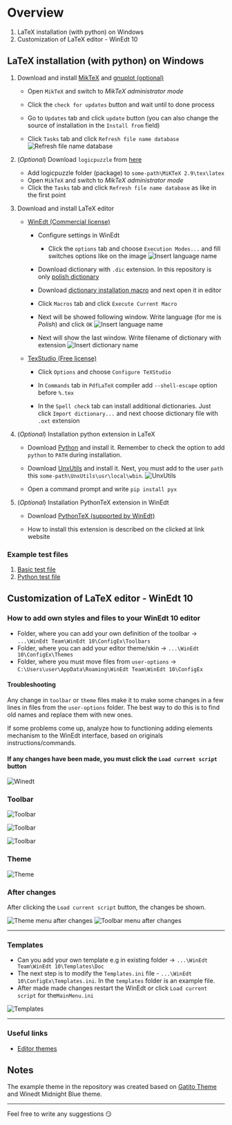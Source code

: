 # Overview

1. LaTeX installation (with python) on Windows
2. Customization of LaTeX editor - WinEdt 10

## LaTeX installation (with python) on Windows

1. Download and install [MikTeX](https://miktex.org/download) and [gnuplot (optional)](https://sourceforge.net/projects/gnuplot/files/gnuplot/5.2.8/)
   - Open `MikTeX` and switch to *MikTeX administrator mode*

   - Click the `check for updates` button and wait until to done process

   - Go to `Updates` tab and click `update` button (you can also change the source of installation in the `Install from` field)

   - Click `Tasks` tab and click `Refresh file name database`
     ![Refresh file name database](./installation/miktex/images/miktex_refresh_name_databases.png)

2. (*Optional*) Download `logicpuzzle` from [here](./install/packages)
   - Add logicpuzzle folder (package) to `some-path\MiKTeX 2.9\tex\latex`
   - Open `MikTeX` and switch to *MikTeX administrator mode*
   - Click the `Tasks` tab and click `Refresh file name database` as like in the first point

3. Download and install LaTeX editor
   - [WinEdt (Commercial license)](https://www.winedt.com/download.html)
     - Configure settings in WinEdt

       - Click the `options` tab and choose `Execution Modes...` and fill switches options like on the image
         ![Insert language name](./installation/images/execution_mode_winedt.png)

     - Download dictionary with `.dic` extension. In this repository is only [polish dictionary](./installation/dictionary/pl.dic)

     - Download [dictionary installation macro](./installation/dictionary/InstallDict.edt) and next open it in editor

     - Click `Macros` tab and click `Execute Current Macro`

     - Next will be showed following window. Write language (for me is *Polish*) and click `OK`
       ![Insert language name](./installation/images/language_name_dict_winedt.png)

     - Next will show the last window. Write filename of dictionary with extension
       ![Insert dictionary name](./winedt/images/dictionary_name_winedt.png)

   - [TexStudio (Free license)](https://www.texstudio.org/)
     - Click `Options` and choose `Configure TeXStudio`

     - In `Commands` tab in `PdfLaTeX` compiler add `--shell-escape` option before `%.tex`

     - In the `Spell check` tab can install additional dictionaries. Just click `Import dictionary...` and next choose dictionary file with `.oxt` extension

4. (*Optional*) Installation python extension in LaTeX
   - Download [Python](https://www.python.org/downloads/) and install it. Remember to check the option to add `python` to `PATH` during installation.

   - Download [UnxUtils](https://sourceforge.net/projects/unxutils/) and install it. Next, you must add to the user `path` this `some-path\UnxUtils\usr\local\wbin`.
     ![UnxUtils](./installation/common/unx_utils_path.png)

   - Open a command prompt and write `pip install pyx`

5. (*Optional*) Installation PythonTeX extension in WinEdt
   - Download [PythonTeX (supported by WinEdt)](http://www.winedt.org/config/menus/PythonTeX.html)

   - How to install this extension is described on the clicked at link website

### Example test files

1. [Basic test file](./installation/examples/basic_test.tex)
2. [Python test file](./installation/examples/python_intersecting_rings.tex)

## Customization of LaTeX editor - WinEdt 10

### How to add own styles and files to your WinEdt 10 editor

- Folder, where you can add your own definition of the toolbar &#8594; `...\WinEdt Team\WinEdt 10\ConfigEx\Toolbars`
- Folder, where you can add your editor theme/skin &#8594; `...\WinEdt 10\ConfigEx\Themes`
- Folder, where you must move files from `user-options` &#8594; `C:\Users\user\AppData\Roaming\WinEdt Team\WinEdt 10\ConfigEx`

#### Troubleshooting

Any change in `toolbar` or `theme` files make it to make some changes in a few lines in files from the `user-options` folder.
The best way to do this is to find old names and replace them with new ones.

If some problems come up, analyze how to functioning adding elements mechanism to the WinEdt interface, based on originals instructions/commands.

#### If any changes have been made, you must click the `Load current script` button
![Winedt](./winedt/images/changes_click.png)

### Toolbar

![Toolbar](./winedt/images/toolbar.png)

![Toolbar](./winedt/images/main_menu_toolbar.png)

![Toolbar](./winedt/images/main_menu_toolbar_details.png)

### Theme

![Theme](./winedt/images/theme.png)

### After changes

After clicking the `Load current script` button, the changes be shown.

![Theme menu after changes](./winedt/images/theme_menu_after_changes.png)
![Toolbar menu after changes](./winedt/images/toolbar_menu_after_changes.png)

---

### Templates

- Can you add your own template e.g in existing folder &#8594; `...\WinEdt Team\WinEdt 10\Templates\Doc`
- The next step is to modify the `Templates.ini` file - `...\WinEdt 10\ConfigEx\Templates.ini`. In the `templates` folder is an example file.
- After made made changes restart the WinEdt or click `Load current script` for the`MainMenu.ini`

![Templates](./winedt/images/templates.png)

---

### Useful links

- [Editor themes](https://atomcorp.github.io/themes/)

## Notes

The example theme in the repository was created based on [Gatito Theme](https://github.com/pawelgrzybek/gatito-theme) and Winedt Midnight Blue theme.

---

Feel free to write any suggestions :smirk:

